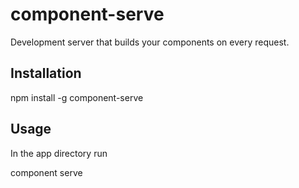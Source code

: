 # component-serve

Development server that builds your components on every request.

## Installation

  npm install -g component-serve

## Usage

In the app directory run

  component serve

